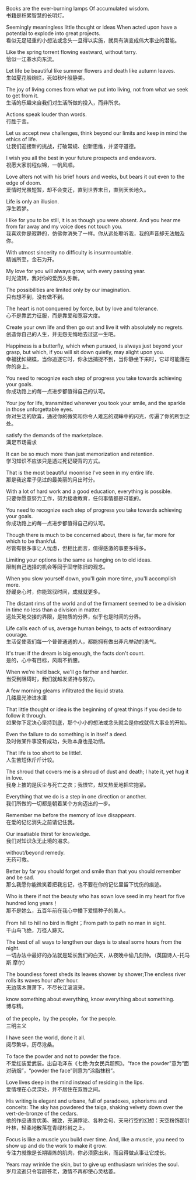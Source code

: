 <!--
 * @Author: JohnJeep
 * @Date: 2020-05-30 22:33:19
 * @LastEditTime: 2021-12-01 20:08:02
 * @LastEditors: Windows10
 * @file: ElegantSentences.md
 * @Description: 积累优雅的英文句子。
--> 

Books are the ever-burning lamps Of accumulated  wisdom. <br> 书籍是积累智慧的长明灯。 

Seemingly meaningless little thought or ideas When acted upon have a potential to explode into great projects. <br>看似无足轻重的小想法或念头一旦得以实施，就具有演变成伟大事业的潜能。

Like the spring torrent flowing eastward, without tarry. <br>恰似一江春水向东流。 

Let life be beautiful like summer flowers and death like autumn leaves. <br>生如夏花般绚烂，死如秋叶般静美。

The joy of living comes from what we put into living, not from what we seek to get from it.<br>生活的乐趣来自我们对生活所做的投入，而非所求。

Actions speak louder than words.<br>行胜于言。

Let us accept new challenges, think beyond our limits and keep in mind the ethics of life.<br>让我们迎接新的挑战，打破常规、创新思维，并坚守道德。

I wish you all the best in your future prospects and endeavors.<br>祝愿大家前程似锦，一帆风顺。

Love alters not with his brief hours and weeks, but bears it out even to the edge of doom. <br>爱情时光虽短暂，却不会变迁，直到世界末日，直到天长地久。

Life is only an illusion.<br>浮生若梦。

I like for you to be still, it is as though you were absent. And you hear me from far away and my voice does not touch you. <br>我喜欢你是寂静的，仿佛你消失了一样。你从远处聆听我，我的声音却无法触及你。

With utmost sincerity no difficulty is insurmountable. <br>精诚所至，金石为开。 

My love for you will always grow, with every passing year.<br>时光流转，我对你的爱历久弥新。

The possibilities are limited only by our imagination.<br>只有想不到，没有做不到。

The heart is not conquered by force, but by love and tolerance.<br>心不是靠武力征服，而是靠爱和宽容大度。

Create your own life and then go out and live it with absolutely no regrets.<br>创造你自己的人生，并无怨无悔地去过这一生吧。

Happiness is a butterfly, which when pursued, is always just beyond your grasp, but which, if you will sit down quietly, may alight upon you.<br>幸福犹如蝴蝶，当你追逐它时，你永远捕捉不到，当你静坐下来时，它却可能落在你的身上。

You need to recognize each step of progress you take towards achieving your goals.<br>你成功路上的每一点进步都值得自己的认可。

Your joy for life, transmitted wherever you took your smile, and the sparkle in those unforgettable eyes.<br>你对生活的欣喜，通过你的微笑和你令人难忘的双眸中的闪光，传遍了你的所到之处。

satisfy the demands of the marketplace. <br>满足市场需求

It can be so much more than just memorization and retention.<br>学习知识不应该只是透过死记硬背的方式。

That is the most beautiful moonrise I've seen in my entire life.<br>那是我这辈子见过的最美丽的月出时分。

With a lot of hard work and a good education, everything is possible.<br>只要你愿意努力工作，努力接收教育，任何事情都是可能的。

You need to recognize each step of progress you take towards achieving your goals.<br>你成功路上的每一点进步都值得自己的认可。

Though there is much to be concerned about, there is far, far more for which to be thankful.<br>尽管有很多事让人忧虑，但相比而言，值得感激的事要多得多。

Limiting your options is the same as hanging on to old ideas.<br>限制自己选择的机会等同于固守陈旧的观念。

When you slow yourself down, you'll gain more time, you'll accomplish more.<br>舒缓身心时，你能驾驭时间，成就就更多。

The distant rims of the world and of the firmament seemed to be a division in time no less than a division in matter.<br>远处天地交接的界限，是物质的分界，似乎也是时间的分界。

Life calls each of us, average human beings, to acts of extraordinary courage.<br>生活促使我们每一个普普通通的人，都能拥有做出非凡举动的勇气。

It's true: if the dream is big enough, the facts don't count.<br>是的，心中有目标，风雨不折腰。

When we're held back, we'll go farther and harder.<br>当受到阻碍时，我们就越发坚持与努力。

A few morning gleams infiltrated the liquid strata.<br>几缕晨光渗进水里

That little thought or idea is the beginning of great things if you decide to follow it through.<br>如果你下定决心坚持到底，那个小小的想法或念头就会是你成就伟大事业的开始。

Even the failure to do something is in itself a deed.<br>及时做某件事没有成功，失败本身也是功绩。

That life is too short to be little!.<br>人生苦短休斤斤计较。

The shroud that covers me is a shroud of dust and death; I hate it, yet hug it in love.<br>我身上披的是灰尘与死亡之衣；我恨它，却又热爱地把它抱紧。

Everything that we do is a step in one direction or another.<br>我们所做的一切都是朝着某个方向迈出的一步。

Remember me before the memory of love disappears.<br>在爱的记忆消失之前请记住我。

Our insatiable thirst for knowledge.<br>我们对知识永无止境的渴求。

without/beyond remedy.<br>无药可救。

Better by far you should forget and smile than that you should remember and be sad.<br>那么我愿你能微笑着把我忘记，也不要在你的记忆里留下忧伤的痕迹。

Who is there if not the beauty who has sown love seed in my heart for five hundred long years！<br>那不是她么，五百年前在我心中播下爱情种子的美人。

From hill to hill no bird in flight；From path to path no man in sight.<br>千山鸟飞绝，万径人踪灭。

 The best of all ways to lengthen our days is to steal some hours from the night. <br>一切办法中最好的办法就是延长我们的白天，从夜晚中偷几刻钟。（英国诗人-托马斯.摩尔）

The boundless forest sheds its leaves shower by shower;The endless river rolls its waves hour after hour.<br>无边落木萧萧下，不尽长江滚滚来。


know something about everything, know everything about something. <br>博与精。

of the people，by the people，for the people.<br>三明主义

I have seen the world, done it all. <br>阅尽繁华，历尽沧桑。

To face the powder and not to powder the face.<br>不爱红装爱武装。出自毛泽东《七绝·为女民兵题照》。“face the powder”意为“面对硝烟”，“powder the face”则意为“涂脂抹粉”。

Love lives deep in the mind instead of residing in the lips. <br> 爱情埋在心灵深处，并不居住在双唇之间。

His writing is elegant and urbane, full of paradoxes, aphorisms and conceits: The sky has powdered the taiga, shaking velvety down over the vert-de-bronze of the cedars. <br>他的作品语言优美、雅致，充满悖论、各种金句、天马行空的幻想：天空粉饰那针叶林，轻柔地散落在青绿杉树之上。

Focus is like a muscle you build over time. And, like a muscle, you need to show up and do the work to make it grow.<br>
专注力就像是长期锻炼的肌肉，你必须露出来，而且得做点事让它成长。

Years may wrinkle the skin, but to give up enthusiasm wrinkles the soul.<br>
岁月流逝只令容颜苍老，激情不再却使心灵枯萎。